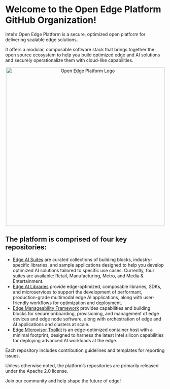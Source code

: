 
# Welcome to the Open Edge Platform GitHub Organization! 

Intel’s Open Edge Platform is a secure, optimized open platform for delivering scalable edge solutions. 

It offers a modular, composable software stack that brings together the open source ecosystem to help you build optimized edge and AI solutions and securely operationalize them with cloud-like capabilities.

<div align="center">
<img src="https://github.com/open-edge-platform/.github/blob/main/images/oep1.png"" alt="Open Edge Platform Logo" width="500">
</div>

## The platform is comprised of four key repositories:  

* [Edge AI Suites](https://github.com/open-edge-platform/edge-ai-suites) are curated collections of building blocks, industry-specific libraries, and sample applications designed to help you develop optimized AI solutions tailored to specific use cases. Currently, four suites are available: Retail, Manufacturing, Metro, and Media & Entertainment.
* [Edge AI Libraries](https://github.com/open-edge-platform/edge-ai-libraries) provide edge-optimized, composable libraries, SDKs, and microservices to support the development of performant, production-grade multimodal edge AI applications, along with user-friendly workflows for optimization and deployment.
* [Edge Manageability Framework](https://github.com/open-edge-platform/edge-manageability-framework) provides capabilities and building blocks for secure onboarding, provisioning, and management of edge devices and edge node software, along with orchestration of edge and AI applications and clusters at scale. 
* [Edge Microvisor Toolkit](https://github.com/open-edge-platform/edge-microvisor-toolkit) is an edge-optimized container host with a minimal footprint, designed to harness the latest Intel silicon capabilities for deploying advanced AI workloads at the edge.

Each repository includes contribution guidelines and templates for reporting issues.

Unless otherwise noted, the platform’s repositories are primarily released under the Apache 2.0 license.

Join our community and help shape the future of edge!

